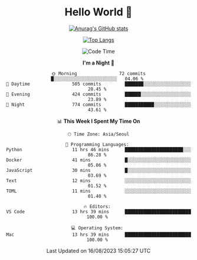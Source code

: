 <div align="center">

# Hello World 👋

[![Anurag's GitHub stats](https://github-readme-stats.vercel.app/api?username=taeho0888&show_icons=true&theme=dracula)](https://github.com/anuraghazra/github-readme-stats)

[![Top Langs](https://github-readme-stats.vercel.app/api/top-langs/?username=taeho0888&theme=dracula)](https://github.com/anuraghazra/github-readme-stats)
<!--
**taeho0888/taeho0888** is a ✨ _special_ ✨ repository because its `README.md` (this file) appears on your GitHub profile.

<!--START_SECTION:waka-->
![Code Time](http://img.shields.io/badge/Code%20Time-212%20hrs%2043%20mins-blue)

**I'm a Night 🦉** 

```text
🌞 Morning                72 commits          █░░░░░░░░░░░░░░░░░░░░░░░░   04.06 % 
🌆 Daytime                505 commits         ███████░░░░░░░░░░░░░░░░░░   28.45 % 
🌃 Evening                424 commits         ██████░░░░░░░░░░░░░░░░░░░   23.89 % 
🌙 Night                  774 commits         ███████████░░░░░░░░░░░░░░   43.61 % 
```


📊 **This Week I Spent My Time On** 

```text
🕑︎ Time Zone: Asia/Seoul

💬 Programming Languages: 
Python                   11 hrs 46 mins      ██████████████████████░░░   86.28 % 
Docker                   41 mins             █░░░░░░░░░░░░░░░░░░░░░░░░   05.06 % 
JavaScript               30 mins             █░░░░░░░░░░░░░░░░░░░░░░░░   03.69 % 
Text                     12 mins             ░░░░░░░░░░░░░░░░░░░░░░░░░   01.52 % 
TOML                     11 mins             ░░░░░░░░░░░░░░░░░░░░░░░░░   01.40 % 

🔥 Editors: 
VS Code                  13 hrs 39 mins      █████████████████████████   100.00 % 

💻 Operating System: 
Mac                      13 hrs 39 mins      █████████████████████████   100.00 % 
```


 Last Updated on 16/08/2023 15:05:27 UTC
<!--END_SECTION:waka-->
</div>

